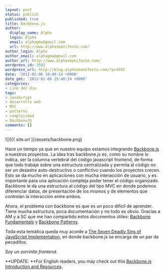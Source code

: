 ```yaml
---
layout: post
status: publish
published: true
title: Backbone.js
author:
  display_name: Alpha
  login: Alpha
  email: alphagma@gmail.com
  url: http://www.alphasmanifesto.com/
author_login: Alpha
author_email: alphagma@gmail.com
author_url: http://www.alphasmanifesto.com/
wordpress_id: 3592
wordpress_url: http://blog.alphasmanifesto.com/?p=3592
date: '2012-02-06 10:40:14 +0000'
date_gmt: '2012-02-06 15:40:14 +0000'
categories:
- Link del día
tags:
- JavaScript
- desarrollo web
- MVC
- patterns
- complejidad
- BackboneJS
comments: []
---
```


![]({{ site.url }}/assets/backbone.png)

Hace un tiempo ya que en nuestro equipo estamos integrando <a href="http://backbonejs.org/">Backbone.js</a> a nuestros proyectos. La idea tras backbone.js es, como su nombre lo indica, ser la columna vertebral del código javascript frontend, de forma que todo trabaje sobre una estructura centralizada y permita al código no ser un desastre auto-destructivo o conflictivo cuando los proyectos crecen. Esto se da mucho en aplicaciones con mucha interacción de usuario, y es importante para una aplicación compleja poder tener el código organizado. Backbone le da una estructura al código del tipo MVC en donde podemos diferenciar datos, de presentación de los mismos y de elementos que controlan la interacción entre ambos.

Ahora, el problema con backbone es que es un poco difícil de aprender. Tiene mucha estructura, poca documentación y no todo es obvio. Gracias a AM y a SC que me han compartido estos documentos útiles: <a href="https://github.com/addyosmani/backbone-fundamentals">Backbone Fundamentals</a> y <a href="http://ricostacruz.com/backbone-patterns/">Backbone Patterns</a>.

Toda esta temática queda muy acorde a <a href="http://coding.smashingmagazine.com/2010/02/22/the-seven-deadly-sins-of-javascript-implementation/">The Seven Deadly Sins of JavaScript Implementation</a>, en donde backbone.js se encarga de un par de pecadillos.

_Soy un zorrinito frontend._

**UPDATE: **For English readers, you may check out this <a href="http://www.whoishostingthis.com/resources/backbone-js/">Backbone.js Introduction and Resources</a>.
